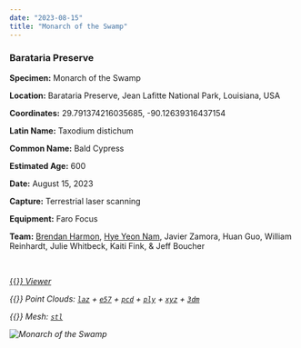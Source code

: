 ```yaml
---
date: "2023-08-15"
title: "Monarch of the Swamp"
---
```


### Barataria Preserve

**Specimen:** Monarch of the Swamp

**Location:** Barataria Preserve, Jean Lafitte National Park, Louisiana, USA

**Coordinates:** 29.791374216035685, -90.12639316437154

**Latin Name:** Taxodium distichum

**Common Name:** Bald Cypress

**Estimated Age:** 600

**Date:** August 15, 2023

**Capture:** Terrestrial laser scanning

**Equipment:** Faro Focus

**Team:** 
[Brendan Harmon](https://baharmon.github.io/),
[Hye Yeon Nam](https://hynam.org/),
Javier Zamora, 
Huan Guo, 
William Reinhardt, 
Julie Whitbeck, 
Kaiti Fink, 
& Jeff Boucher

&nbsp;  

[{{<i class="fas fa-braille">}} Viewer](https://xyz.cct.lsu.edu/data/heritage-trees/monarch-of-the-swamp/monarch-of-the-swamp.html "Monarch of the Swamp Viewer")

{{<i class="ms ms-cloud">}} Point Clouds:
[``laz``](https://xyz.cct.lsu.edu/data/heritage-trees/monarch-of-the-swamp/monarch-of-the-swamp.laz "Monarch of the Swamp LAZ")
+
[``e57``](https://xyz.cct.lsu.edu/data/heritage-trees/monarch-of-the-swamp/monarch-of-the-swamp.e57 "Monarch of the Swamp E57")
+
[``pcd``](https://xyz.cct.lsu.edu/data/heritage-trees/monarch-of-the-swamp/monarch-of-the-swamp.pcd "Monarch of the Swamp PCD")
+
[``ply``](https://xyz.cct.lsu.edu/data/heritage-trees/monarch-of-the-swamp/monarch-of-the-swamp.ply "Monarch of the Swamp PLY")
+
[``xyz``](https://xyz.cct.lsu.edu/data/heritage-trees/monarch-of-the-swamp/monarch-of-the-swamp.xyz "Monarch of the Swamp XYZ")
+
[``3dm``](https://xyz.cct.lsu.edu/data/heritage-trees/monarch-of-the-swamp/monarch-of-the-swamp.3dm "Monarch of the Swamp 3DM")

{{<i class="ms ms-polygon">}} Mesh:
[``stl``](https://xyz.cct.lsu.edu/data/heritage-trees/monarch-of-the-swamp/monarch-of-the-swamp.stl "Monarch of the Swamp STL")

![Monarch of the Swamp](../monarch-of-the-swamp.webp)

